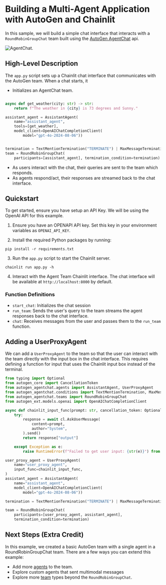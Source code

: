 # Building a Multi-Agent Application with AutoGen and Chainlit

In this sample, we will build a simple chat interface that interacts with a `RoundRobinGroupChat` team built using the [AutoGen AgentChat](https://microsoft.github.io/autogen/dev/user-guide/agentchat-user-guide/index.html) api.

![AgentChat](docs/chainlit_autogen.png).

## High-Level Description

The `app.py` script sets up a Chainlit chat interface that communicates with the AutoGen team. When a chat starts, it

- Initializes an AgentChat team.

```python

async def get_weather(city: str) -> str:
    return f"The weather in {city} is 73 degrees and Sunny."

assistant_agent = AssistantAgent(
    name="assistant_agent",
    tools=[get_weather],
    model_client=OpenAIChatCompletionClient(
        model="gpt-4o-2024-08-06"))


termination = TextMentionTermination("TERMINATE") | MaxMessageTermination(10)
team = RoundRobinGroupChat(
    participants=[assistant_agent], termination_condition=termination)

```

- As users interact with the chat, their queries are sent to the team which responds.
- As agents respond/act, their responses are streamed back to the chat interface.

## Quickstart

To get started, ensure you have setup an API Key. We will be using the OpenAI API for this example.

1. Ensure you have an OPENAPI API key. Set this key in your environment variables as `OPENAI_API_KEY`.

2. Install the required Python packages by running:

```shell
pip install -r requirements.txt
```

3. Run the `app.py` script to start the Chainlit server.

```shell
chainlit run app.py -h
```

4. Interact with the Agent Team Chainlit interface. The chat interface will be available at `http://localhost:8000` by default.

### Function Definitions

- `start_chat`: Initializes the chat session
- `run_team`: Sends the user's query to the team streams the agent responses back to the chat interface.
- `chat`: Receives messages from the user and passes them to the `run_team` function.


## Adding a UserProxyAgent

We can add a `UserProxyAgent` to the team so that the user can interact with the team directly with the input box in the chat interface. This requires defining a function for input that uses the Chainlit input box instead of the terminal.

```python
from typing import Optional
from autogen_core import CancellationToken
from autogen_agentchat.agents import AssistantAgent, UserProxyAgent
from autogen_agentchat.conditions import TextMentionTermination, MaxMessageTermination
from autogen_agentchat.teams import RoundRobinGroupChat
from autogen_ext.models.openai import OpenAIChatCompletionClient

async def chainlit_input_func(prompt: str, cancellation_token: Optional[CancellationToken] = None) -> str:
    try:
        response = await cl.AskUserMessage(
            content=prompt,
            author="System",
        ).send()
        return response["output"]

    except Exception as e:
        raise RuntimeError(f"Failed to get user input: {str(e)}") from e

user_proxy_agent = UserProxyAgent(
    name="user_proxy_agent",
    input_func=chainlit_input_func,
)
assistant_agent = AssistantAgent(
    name="assistant_agent",
    model_client=OpenAIChatCompletionClient(
        model="gpt-4o-2024-08-06"))

termination = TextMentionTermination("TERMINATE") | MaxMessageTermination(10)

team = RoundRobinGroupChat(
    participants=[user_proxy_agent, assistant_agent],
    termination_condition=termination)
```



## Next Steps (Extra Credit)

In this example, we created a basic AutoGen team with a single agent in a RoundRobinGroupChat team. There are a few ways you can extend this example:

- Add more [agents](https://microsoft.github.io/autogen/dev/user-guide/agentchat-user-guide/tutorial/agents.html) to the team.
- Explore custom agents that sent multimodal messages
- Explore more [team](https://microsoft.github.io/autogen/dev/user-guide/agentchat-user-guide/tutorial/teams.html) types beyond the `RoundRobinGroupChat`.
